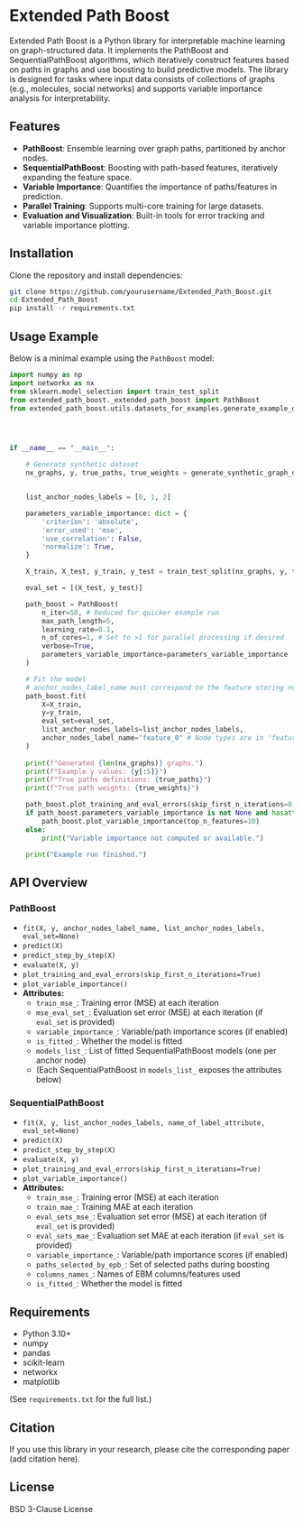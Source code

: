 # Extended Path Boost

Extended Path Boost is a Python library for interpretable machine learning on graph-structured data. It implements the PathBoost and SequentialPathBoost algorithms, which iteratively construct features based on paths in graphs and use boosting to build predictive models. The library is designed for tasks where input data consists of collections of graphs (e.g., molecules, social networks) and supports variable importance analysis for interpretability.

## Features

- **PathBoost**: Ensemble learning over graph paths, partitioned by anchor nodes.
- **SequentialPathBoost**: Boosting with path-based features, iteratively expanding the feature space.
- **Variable Importance**: Quantifies the importance of paths/features in prediction.
- **Parallel Training**: Supports multi-core training for large datasets.
- **Evaluation and Visualization**: Built-in tools for error tracking and variable importance plotting.

## Installation

Clone the repository and install dependencies:

```bash
git clone https://github.com/yourusername/Extended_Path_Boost.git
cd Extended_Path_Boost
pip install -r requirements.txt
```

## Usage Example

Below is a minimal example using the `PathBoost` model:

```python
import numpy as np
import networkx as nx
from sklearn.model_selection import train_test_split
from extended_path_boost._extended_path_boost import PathBoost
from extended_path_boost.utils.datasets_for_examples.generate_example_dataset import generate_synthetic_graph_dataset




if __name__ == "__main__":

    # Generate synthetic dataset
    nx_graphs, y, true_paths, true_weights = generate_synthetic_graph_dataset()


    list_anchor_nodes_labels = [0, 1, 2]

    parameters_variable_importance: dict = {
        'criterion': 'absolute',
        'error_used': 'mse',
        'use_correlation': False,
        'normalize': True,
    }

    X_train, X_test, y_train, y_test = train_test_split(nx_graphs, y, test_size=0.25, random_state=42)

    eval_set = [(X_test, y_test)]

    path_boost = PathBoost(
        n_iter=50, # Reduced for quicker example run
        max_path_length=5,
        learning_rate=0.1,
        n_of_cores=1, # Set to >1 for parallel processing if desired
        verbose=True,
        parameters_variable_importance=parameters_variable_importance
    )

    # Fit the model
    # anchor_nodes_label_name must correspond to the feature storing node types ('feature_0')
    path_boost.fit(
        X=X_train,
        y=y_train,
        eval_set=eval_set,
        list_anchor_nodes_labels=list_anchor_nodes_labels,
        anchor_nodes_label_name="feature_0" # Node types are in 'feature_0'
    )
    
    print(f"Generated {len(nx_graphs)} graphs.")
    print(f"Example y values: {y[:5]}")
    print(f"True paths definitions: {true_paths}")
    print(f"True path weights: {true_weights}")

    path_boost.plot_training_and_eval_errors(skip_first_n_iterations=0, plot_eval_sets_error=True)
    if path_boost.parameters_variable_importance is not None and hasattr(path_boost, 'variable_importance_'):
        path_boost.plot_variable_importance(top_n_features=10)
    else:
        print("Variable importance not computed or available.")

    print("Example run finished.")

```

## API Overview

### PathBoost

- `fit(X, y, anchor_nodes_label_name, list_anchor_nodes_labels, eval_set=None)`
- `predict(X)`
- `predict_step_by_step(X)`
- `evaluate(X, y)`
- `plot_training_and_eval_errors(skip_first_n_iterations=True)`
- `plot_variable_importance()`
- **Attributes:**
  - `train_mse_`: Training error (MSE) at each iteration
  - `mse_eval_set_`: Evaluation set error (MSE) at each iteration (if `eval_set` is provided)
  - `variable_importance_`: Variable/path importance scores (if enabled)
  - `is_fitted_`: Whether the model is fitted
  - `models_list_`: List of fitted SequentialPathBoost models (one per anchor node)
  - (Each SequentialPathBoost in `models_list_` exposes the attributes below)

### SequentialPathBoost

- `fit(X, y, list_anchor_nodes_labels, name_of_label_attribute, eval_set=None)`
- `predict(X)`
- `predict_step_by_step(X)`
- `evaluate(X, y)`
- `plot_training_and_eval_errors(skip_first_n_iterations=True)`
- `plot_variable_importance()`
- **Attributes:**
  - `train_mse_`: Training error (MSE) at each iteration
  - `train_mae_`: Training MAE at each iteration
  - `eval_sets_mse_`: Evaluation set error (MSE) at each iteration (if `eval_set` is provided)
  - `eval_sets_mae_`: Evaluation set MAE at each iteration (if `eval_set` is provided)
  - `variable_importance_`: Variable/path importance scores (if enabled)
  - `paths_selected_by_epb_`: Set of selected paths during boosting
  - `columns_names_`: Names of EBM columns/features used
  - `is_fitted_`: Whether the model is fitted

## Requirements

- Python 3.10+
- numpy
- pandas
- scikit-learn
- networkx
- matplotlib

(See `requirements.txt` for the full list.)

## Citation

If you use this library in your research, please cite the corresponding paper (add citation here).

## License

BSD 3-Clause License
